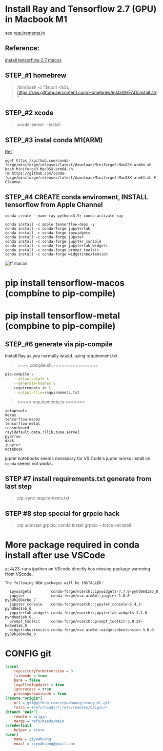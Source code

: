 # Install Ray and Tensorflow 2.7 (GPU) in Macbook M1

see [requirements.in](./requirements.in)

## Reference: 
[install tensorflow 2.7 macos](https://betterdatascience.com/install-tensorflow-2-7-on-macbook-pro-m1-pro/)

## STEP_#1 homebrew

> /bin/bash -c "$(curl -fsSL https://raw.githubusercontent.com/Homebrew/install/HEAD/install.sh)"


## STEP_#2 xcode

> xcode-select --install

## STEP_#3 instal conda M1(ARM) 

[Ref](https://docs.ray.io/en/latest/ray-overview/installation.html#m1-mac-apple-silicon-support)

```
wget https://github.com/conda-forge/miniforge/releases/latest/download/Miniforge3-MacOSX-arm64.sh
bash Miniforge3-MacOSX-arm64.sh
rm https://github.com/conda-forge/miniforge/releases/latest/download/Miniforge3-MacOSX-arm64.sh # Cleanup.
```

## STEP_#4 CREATE conda enviroment, INSTALL tensorflow from Apple Channel 

```shell
conda create --name ray python=3.9; conda activate ray

conda install -c apple tensorflow-deps -y
conda install -c conda-forge jupyterlab
conda install -c conda-forge ipywidgets         
conda install -c conda-forge jupyter            
conda install -c conda-forge jupyter_console    
conda install -c conda-forge jupyterlab_widgets 
conda install -c conda-forge prompt_toolkit     
conda install -c conda-forge widgetsnbextension 

```

![tf macos](https://betterdatascience.com/content/images/size/w1000/2021/12/6-min.png)

# <SKIP HERE> pip install tensorflow-macos (compbine to pip-compile)
# <SKIP HERE> pip install tensorflow-metal (compbine to pip-compile)


## STEP_#6 generate via pip-compile

Install Ray as you normally would. using requirement.txt 
> ==== compile.sh ================
```bash 
pip-compile \
    --allow-unsafe \
    --generate-hashes \
    requirements.in \
    --output-file=requirements.txt

```
> ===== requirements.in =======
```in
setuptools
keras
tensorflow-macos
tensorflow-metal
tensorboard
ray[default,data,rllib,tune,serve]
pyarrow
dask
jupyter
notebook
```
jupter notebooks seems necessary for VS Code's jupter works 
install on `conda` seems not works.

## STEP #7 install requirements.txt generate from last step

> pip-sync requirements.txt

## STEP #8 step special for grpcio hack
> pip uninstall grpcio; conda install grpcio  --force-reinstall

# More package required in conda install after use VSCode
 at  4/23, runs ipython on VScode directly has missing package 
 warnning from VScode. 

```
The following NEW packages will be INSTALLED:

  ipywidgets         conda-forge/noarch::ipywidgets-7.7.0-pyhd8ed1ab_0
  jupyter            conda-forge/osx-arm64::jupyter-1.0.0-py39h2804cbe_7
  jupyter_console    conda-forge/noarch::jupyter_console-6.4.3-pyhd8ed1ab_0
  jupyterlab_widgets conda-forge/noarch::jupyterlab_widgets-1.1.0-pyhd8ed1ab_0
  prompt_toolkit     conda-forge/noarch::prompt_toolkit-3.0.29-hd8ed1ab_0
  widgetsnbextension conda-forge/osx-arm64::widgetsnbextension-3.6.0-py39h2804cbe_0
```

# CONFIG git 

```ini
[core]
	repositoryformatversion = 0
	filemode = true
	bare = false
	logallrefupdates = true
	ignorecase = true
	precomposeunicode = true
[remote "origin"]
	url = git@github.com:ziyu4huang/study_ml.git
	fetch = +refs/heads/*:refs/remotes/origin/*
[branch "main"]
	remote = origin
	merge = refs/heads/main
[credential]
	helper = store
[user]
	name = ziyu4huang
	email = ziyu4huang@gmail.com
```
